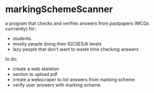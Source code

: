# markingSchemeScanner
a program that checks and verifies answers from pastpapers (MCQs currrently)
for:
- students
- mostly people doing their IGCSES/A levels
- lazy people that don't want to waste time checking answers 

to do:
* create a web skeleton
* section to upload pdf
* create a webscraper to list answers from marking scheme
* verify user answers with marking scheme
